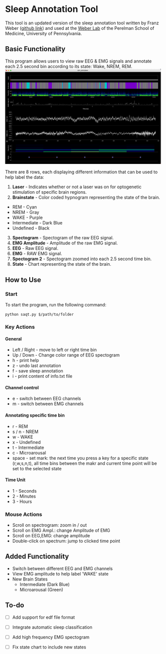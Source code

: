 # Sleep Annotation Tool

This tool is an updated version of the sleep annotation tool written by Franz Weber ([github link](https://github.com/tortugar/Lab)) and used at the [Weber Lab](https://www.med.upenn.edu/weberlab/) of the Perelman School of Medicine, University of Pennsylvania.

## Basic Functionality

This program allows users to view raw EEG & EMG signals and annotate each 2.5 second bin according to its state: Wake, NREM, REM.
![alt text](https://github.com/parksu111/sleep-annotation/blob/main/img/gui.png)

There are 8 rows, each displaying different information that can be used to help label the data:
1. **Laser** - Indicates whether or not a laser was on for optogenetic stimulation of specific brain regions.
2. **Brainstate** - Color coded hypnogram representing the state of the brain.
  * REM - Cyan
  * NREM - Gray
  * WAKE - Purple
  * Intermediate - Dark Blue
  * Undefined - Black
3. **Spectogram** - Spectogram of the raw EEG signal.
4. **EMG Amplitude** - Amplitude of the raw EMG signal.
5. **EEG** - Raw EEG signal.
6. **EMG** - RAW EMG signal.
7. **Spectogram 2** - Spectogram zoomed into each 2.5 second time bin.
8. **State** - Chart representing the state of the brain.

## How to Use

### Start
To start the program, run the following command:
```
python saqt.py $/path/to/folder
```

### Key Actions
#### General
* Left / Right - move to left or right time bin
* Up / Down - Change color range of EEG spectogram
* h - print help
* z - undo last annotation
* f - save sleep annotation
* i - print content of info.txt file
#### Channel control
* e - switch between EEG channels
* m - switch between EMG channels
#### Annotating specific time bin
* r - REM
* s / n - NREM
* w - WAKE
* x - Undefined
* t - Intermediate
* c - Microarousal
* space - set mark: the next time you press a key for a specific 
  state (r,w,s,n,t), all time bins between the makr and current time point
  will be set to the selected state
#### Time Unit
* 1 - Seconds
* 2 - Minutes
* 3 - Hours

### Mouse Actions
* Scroll on spectrogram: zoom in / out
* Scroll on EMG Ampl.: change Amplitude of EMG
* Scroll on EEG,EMG: change amplitude
* Double-click on spectrum: jump to clicked time point


## Added Functionality
* Switch between different EEG and EMG channels
* View EMG amplitude to help label 'WAKE' state
* New Brain States
  * Intermediate (Dark Blue)
  * Microarousal (Green)

## To-do
- [ ] Add support for edf file format
- [ ] Integrate automatic sleep classification
- [ ] Add high frequency EMG spectogram
- [ ] Fix state chart to include new states


